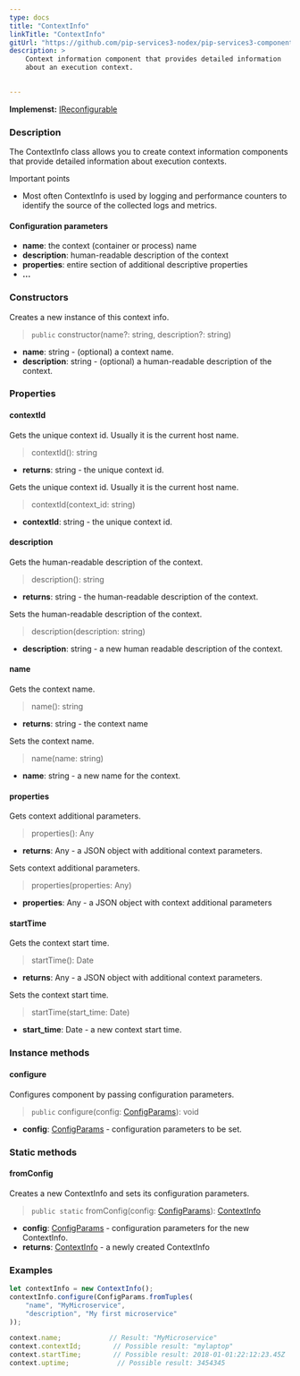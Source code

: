 ```yaml
---
type: docs
title: "ContextInfo"
linkTitle: "ContextInfo"
gitUrl: "https://github.com/pip-services3-nodex/pip-services3-components-nodex"
description: >
    Context information component that provides detailed information
    about an execution context.

   
---
```


**Implemenst:** [IReconfigurable](../../../commons/config/ireconfigurable)

### Description

The ContextInfo class allows you to create context information components that provide detailed information about execution contexts.

Important points

- Most often ContextInfo is used by logging and performance counters to identify the source of the collected logs and metrics.


#### Configuration parameters

- **name**: the context (container or process) name
- **description**: human-readable description of the context
- **properties**: entire section of additional descriptive properties
- **...**

### Constructors
Creates a new instance of this context info.

> `public` constructor(name?: string, description?: string)

- **name**: string - (optional) a context name.
- **description**: string - (optional) a human-readable description of the context.


### Properties

#### contextId
Gets the unique context id. Usually it is the current host name.

> contextId(): string

- **returns**: string - the unique context id.

Gets the unique context id. Usually it is the current host name.

> contextId(context_id: string)

- **contextId**: string - the unique context id.

#### description
Gets the human-readable description of the context.

> description(): string

- **returns**: string - the human-readable description of the context.

Sets the human-readable description of the context.

> description(description: string)

- **description**: string - a new human readable description of the context.

#### name
Gets the context name.

> name(): string

- **returns**: string - the context name

Sets the context name.

> name(name: string)

- **name**: string - a new name for the context.

#### properties
Gets context additional parameters.

> properties(): Any

- **returns**: Any - a JSON object with additional context parameters.

Sets context additional parameters.

> properties(properties: Any)

- **properties**: Any - a JSON object with context additional parameters


#### startTime
Gets the context start time.

> startTime(): Date

- **returns**: Any - a JSON object with additional context parameters.

Sets the context start time.

> startTime(start_time: Date)

- **start_time**: Date - a new context start time.


### Instance methods

#### configure
Configures component by passing configuration parameters.

> `public` configure(config: [ConfigParams](../../../commons/config/config_params)): void

- **config**: [ConfigParams](../../../commons/config/config_params) - configuration parameters to be set.

### Static methods

#### fromConfig
Creates a new ContextInfo and sets its configuration parameters.

>  `public static` fromConfig(config: [ConfigParams](../../../commons/config/config_params)): [ContextInfo]()

- **config**: [ConfigParams](../../../commons/config/config_params) - configuration parameters for the new ContextInfo.
- **returns**: [ContextInfo]() - a newly created ContextInfo

### Examples

```typescript
let contextInfo = new ContextInfo();
contextInfo.configure(ConfigParams.fromTuples(
    "name", "MyMicroservice",
    "description", "My first microservice"
));

context.name;            // Result: "MyMicroservice"
context.contextId;        // Possible result: "mylaptop"
context.startTime;        // Possible result: 2018-01-01:22:12:23.45Z
context.uptime;            // Possible result: 3454345
```
